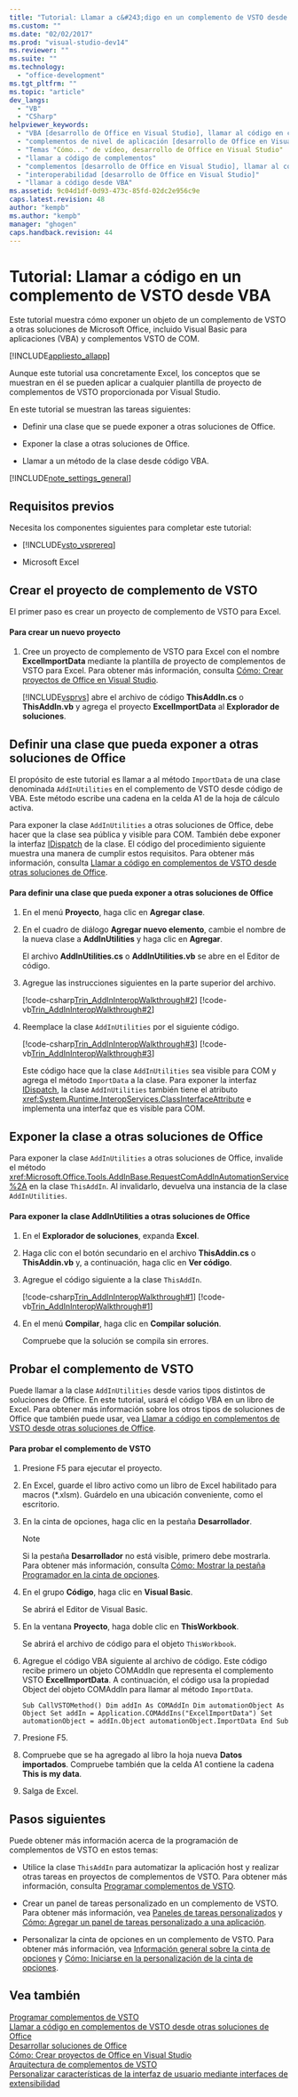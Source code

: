 ```yaml
---
title: "Tutorial: Llamar a c&#243;digo en un complemento de VSTO desde VBA | Microsoft Docs"
ms.custom: ""
ms.date: "02/02/2017"
ms.prod: "visual-studio-dev14"
ms.reviewer: ""
ms.suite: ""
ms.technology: 
  - "office-development"
ms.tgt_pltfrm: ""
ms.topic: "article"
dev_langs: 
  - "VB"
  - "CSharp"
helpviewer_keywords: 
  - "VBA [desarrollo de Office en Visual Studio], llamar al código en complementos de nivel de aplicación"
  - "complementos de nivel de aplicación [desarrollo de Office en Visual Studio], llamar al código desde otras soluciones"
  - "Temas "Cómo..." de vídeo, desarrollo de Office en Visual Studio"
  - "llamar a código de complementos"
  - "complementos [desarrollo de Office en Visual Studio], llamar al código desde otras soluciones"
  - "interoperabilidad [desarrollo de Office en Visual Studio]"
  - "llamar a código desde VBA"
ms.assetid: 9c04d1df-0d93-473c-85fd-02dc2e956c9e
caps.latest.revision: 48
author: "kempb"
ms.author: "kempb"
manager: "ghogen"
caps.handback.revision: 44
---
```

# Tutorial: Llamar a c&#243;digo en un complemento de VSTO desde VBA
  Este tutorial muestra cómo exponer un objeto de un complemento de VSTO a otras soluciones de Microsoft Office, incluido Visual Basic para aplicaciones \(VBA\) y complementos VSTO de COM.  
  
 [!INCLUDE[appliesto_allapp](../vsto/includes/appliesto-allapp-md.md)]  
  
 Aunque este tutorial usa concretamente Excel, los conceptos que se muestran en él se pueden aplicar a cualquier plantilla de proyecto de complementos de VSTO proporcionada por Visual Studio.  
  
 En este tutorial se muestran las tareas siguientes:  
  
-   Definir una clase que se puede exponer a otras soluciones de Office.  
  
-   Exponer la clase a otras soluciones de Office.  
  
-   Llamar a un método de la clase desde código VBA.  
  
 [!INCLUDE[note_settings_general](../sharepoint/includes/note-settings-general-md.md)]  
  
## Requisitos previos  
 Necesita los componentes siguientes para completar este tutorial:  
  
-   [!INCLUDE[vsto_vsprereq](../vsto/includes/vsto-vsprereq-md.md)]  
  
-   Microsoft Excel  
  
## Crear el proyecto de complemento de VSTO  
 El primer paso es crear un proyecto de complemento de VSTO para Excel.  
  
#### Para crear un nuevo proyecto  
  
1.  Cree un proyecto de complemento de VSTO para Excel con el nombre **ExcelImportData** mediante la plantilla de proyecto de complementos de VSTO para Excel. Para obtener más información, consulta [Cómo: Crear proyectos de Office en Visual Studio](../vsto/how-to-create-office-projects-in-visual-studio.md).  
  
     [!INCLUDE[vsprvs](../sharepoint/includes/vsprvs-md.md)] abre el archivo de código **ThisAddIn.cs** o **ThisAddIn.vb** y agrega el proyecto **ExcelImportData** al **Explorador de soluciones**.  
  
## Definir una clase que pueda exponer a otras soluciones de Office  
 El propósito de este tutorial es llamar a al método `ImportData` de una clase denominada `AddInUtilities` en el complemento de VSTO desde código de VBA. Este método escribe una cadena en la celda A1 de la hoja de cálculo activa.  
  
 Para exponer la clase `AddInUtilities` a otras soluciones de Office, debe hacer que la clase sea pública y visible para COM. También debe exponer la interfaz [IDispatch](http://msdn.microsoft.com/es-es/ebbff4bc-36b2-4861-9efa-ffa45e013eb5) de la clase. El código del procedimiento siguiente muestra una manera de cumplir estos requisitos. Para obtener más información, consulta [Llamar a código en complementos de VSTO desde otras soluciones de Office](../vsto/calling-code-in-vsto-add-ins-from-other-office-solutions.md).  
  
#### Para definir una clase que pueda exponer a otras soluciones de Office  
  
1.  En el menú **Proyecto**, haga clic en **Agregar clase**.  
  
2.  En el cuadro de diálogo **Agregar nuevo elemento**, cambie el nombre de la nueva clase a **AddInUtilities** y haga clic en **Agregar**.  
  
     El archivo **AddInUtilities.cs** o **AddInUtilities.vb** se abre en el Editor de código.  
  
3.  Agregue las instrucciones siguientes en la parte superior del archivo.  
  
     [!code-csharp[Trin_AddInInteropWalkthrough#2](../snippets/csharp/VS_Snippets_OfficeSP/Trin_AddInInteropWalkthrough/CS/AddInUtilities.cs#2)]
     [!code-vb[Trin_AddInInteropWalkthrough#2](../snippets/visualbasic/VS_Snippets_OfficeSP/Trin_AddInInteropWalkthrough/VB/AddInUtilities.vb#2)]  
  
4.  Reemplace la clase `AddInUtilities` por el siguiente código.  
  
     [!code-csharp[Trin_AddInInteropWalkthrough#3](../snippets/csharp/VS_Snippets_OfficeSP/Trin_AddInInteropWalkthrough/CS/AddInUtilities.cs#3)]
     [!code-vb[Trin_AddInInteropWalkthrough#3](../snippets/visualbasic/VS_Snippets_OfficeSP/Trin_AddInInteropWalkthrough/VB/AddInUtilities.vb#3)]  
  
     Este código hace que la clase `AddInUtilities` sea visible para COM y agrega el método `ImportData` a la clase. Para exponer la interfaz [IDispatch](http://msdn.microsoft.com/es-es/ebbff4bc-36b2-4861-9efa-ffa45e013eb5), la clase `AddInUtilities` también tiene el atributo <xref:System.Runtime.InteropServices.ClassInterfaceAttribute> e implementa una interfaz que es visible para COM.  
  
## Exponer la clase a otras soluciones de Office  
 Para exponer la clase `AddInUtilities` a otras soluciones de Office, invalide el método <xref:Microsoft.Office.Tools.AddInBase.RequestComAddInAutomationService%2A> en la clase `ThisAddIn`. Al invalidarlo, devuelva una instancia de la clase `AddInUtilities`.  
  
#### Para exponer la clase AddInUtilities a otras soluciones de Office  
  
1.  En el **Explorador de soluciones**, expanda **Excel**.  
  
2.  Haga clic con el botón secundario en el archivo **ThisAddin.cs** o **ThisAddin.vb** y, a continuación, haga clic en **Ver código**.  
  
3.  Agregue el código siguiente a la clase `ThisAddIn`.  
  
     [!code-csharp[Trin_AddInInteropWalkthrough#1](../snippets/csharp/VS_Snippets_OfficeSP/Trin_AddInInteropWalkthrough/CS/ThisAddIn.cs#1)]
     [!code-vb[Trin_AddInInteropWalkthrough#1](../snippets/visualbasic/VS_Snippets_OfficeSP/Trin_AddInInteropWalkthrough/VB/ThisAddIn.vb#1)]  
  
4.  En el menú **Compilar**, haga clic en **Compilar solución**.  
  
     Compruebe que la solución se compila sin errores.  
  
## Probar el complemento de VSTO  
 Puede llamar a la clase `AddInUtilities` desde varios tipos distintos de soluciones de Office. En este tutorial, usará el código VBA en un libro de Excel. Para obtener más información sobre los otros tipos de soluciones de Office que también puede usar, vea [Llamar a código en complementos de VSTO desde otras soluciones de Office](../vsto/calling-code-in-vsto-add-ins-from-other-office-solutions.md).  
  
#### Para probar el complemento de VSTO  
  
1.  Presione F5 para ejecutar el proyecto.  
  
2.  En Excel, guarde el libro activo como un libro de Excel habilitado para macros \(\*.xlsm\). Guárdelo en una ubicación conveniente, como el escritorio.  
  
3.  En la cinta de opciones, haga clic en la pestaña **Desarrollador**.  
  
    > [!NOTE]  
    >  Si la pestaña **Desarrollador** no está visible, primero debe mostrarla. Para obtener más información, consulta [Cómo: Mostrar la pestaña Programador en la cinta de opciones](../vsto/how-to-show-the-developer-tab-on-the-ribbon.md).  
  
4.  En el grupo **Código**, haga clic en **Visual Basic**.  
  
     Se abrirá el Editor de Visual Basic.  
  
5.  En la ventana **Proyecto**, haga doble clic en **ThisWorkbook**.  
  
     Se abrirá el archivo de código para el objeto `ThisWorkbook`.  
  
6.  Agregue el código VBA siguiente al archivo de código. Este código recibe primero un objeto COMAddIn que representa el complemento VSTO **ExcelImportData**. A continuación, el código usa la propiedad Object del objeto COMAddIn para llamar al método `ImportData`.  
  
    ```  
    Sub CallVSTOMethod() Dim addIn As COMAddIn Dim automationObject As Object Set addIn = Application.COMAddIns("ExcelImportData") Set automationObject = addIn.Object automationObject.ImportData End Sub  
    ```  
  
7.  Presione F5.  
  
8.  Compruebe que se ha agregado al libro la hoja nueva **Datos importados**. Compruebe también que la celda A1 contiene la cadena **This is my data**.  
  
9. Salga de Excel.  
  
## Pasos siguientes  
 Puede obtener más información acerca de la programación de complementos de VSTO en estos temas:  
  
-   Utilice la clase `ThisAddIn` para automatizar la aplicación host y realizar otras tareas en proyectos de complementos de VSTO. Para obtener más información, consulta [Programar complementos de VSTO](../vsto/programming-vsto-add-ins.md).  
  
-   Crear un panel de tareas personalizado en un complemento de VSTO. Para obtener más información, vea [Paneles de tareas personalizados](../vsto/custom-task-panes.md) y [Cómo: Agregar un panel de tareas personalizado a una aplicación](../vsto/how-to-add-a-custom-task-pane-to-an-application.md).  
  
-   Personalizar la cinta de opciones en un complemento de VSTO. Para obtener más información, vea [Información general sobre la cinta de opciones](../vsto/ribbon-overview.md) y [Cómo: Iniciarse en la personalización de la cinta de opciones](../vsto/how-to-get-started-customizing-the-ribbon.md).  
  
## Vea también  
 [Programar complementos de VSTO](../vsto/programming-vsto-add-ins.md)   
 [Llamar a código en complementos de VSTO desde otras soluciones de Office](../vsto/calling-code-in-vsto-add-ins-from-other-office-solutions.md)   
 [Desarrollar soluciones de Office](../vsto/developing-office-solutions.md)   
 [Cómo: Crear proyectos de Office en Visual Studio](../vsto/how-to-create-office-projects-in-visual-studio.md)   
 [Arquitectura de complementos de VSTO](../vsto/architecture-of-vsto-add-ins.md)   
 [Personalizar características de la interfaz de usuario mediante interfaces de extensibilidad](../vsto/customizing-ui-features-by-using-extensibility-interfaces.md)  
  
  